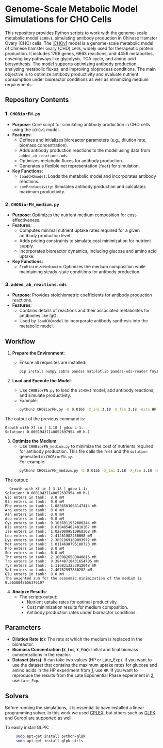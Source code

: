 # Genome-Scale Metabolic Model Simulations for CHO Cells

This repository provides Python scripts to work with the genome-scale metabolic model `iCHOv1`, simulating antibody production in Chinese Hamster Ovary (CHO) cells. The [iCHOv1](http://bigg.ucsd.edu/models/iCHOv1) model is a genome-scale metabolic model of Chinese hamster ovary (CHO) cells, widely used for therapeutic protein production. It includes 1766 genes, 6663 reactions, and 4456 metabolites, covering key pathways like glycolysis, TCA cycle, and amino acid biosynthesis. The model supports optimizing antibody production, analyzing metabolic fluxes, and improving bioprocess conditions.
The main objective is to optimize antibody productivity and evaluate nutrient consumption under bioreactor conditions as well as minimizing medium requirements.

## Repository Contents

### **1. `CHOBiorFN.py`**
- **Purpose**: Core script for simulating antibody production in CHO cells using the `iCHOv1` model.
- **Features**:
  - Defines and initializes bioreactor parameters (e.g., dilution rate, biomass concentration).
  - Adds antibody production reactions to the model using data from `added_ab_reactions.ods`.
  - Optimizes metabolic fluxes for antibody production.
  - Generates a flexible net representation (`fnet`) for simulation.
- **Key Functions**:
  - `loadCHOmodel`: Loads the metabolic model and incorporates antibody reactions.
  - `comProductivity`: Simulates antibody production and calculates maximum productivity.

### **2. `CHOBiorFN_medium.py`**
- **Purpose**: Optimizes the nutrient medium composition for cost-effectiveness.
- **Features**:
  - Computes minimal nutrient uptake rates required for a given antibody production level.
  - Adds pricing constraints to simulate cost minimization for nutrient supply.
  - Incorporates bioreactor dynamics, including glucose and amino acid uptake.
- **Key Functions**:
  - `EcoMinimizeMediumim`: Optimizes the medium composition while maintaining steady-state conditions for antibody production.

### **3. `added_ab_reactions.ods`**
- **Purpose**: Provides stoichiometric coefficients for antibody production reactions.
- **Features**:
  - Contains details of reactions and their associated metabolites for antibodies like IgG.
  - Used by `loadCHOmodel` to incorporate antibody synthesis into the metabolic model.

## Workflow

1. **Prepare the Environment**:
   - Ensure all requisites are installed:
     ```bash
     pip install numpy cobra pandas matplotlib pandas-ods-reader fnyzer
     ```

2. **Load and Execute the Model**:
   - Use `CHOBiorFN.py` to load the `iCHOv1` model, add antibody reactions, and simulate productivity.
   - Example:
     ```bash
     python3 CHOBiorFN.py -D 0.0166 -X_ini 3.18 -X_fin 3.18 -data HP
     ```
The output of the previous command is: 

```plaintext
Growth with Xf in [ 3.18 ] gdcw L-1:
Solution: 0.00019437140052697954 mM h-1
```
3. **Optimize the Medium**:
   - Use `CHOBiorFN_medium.py` to minimize the cost of nutrients required for antibody production. This file calls the `fnet` and the `solution` generated in `CHOBiorFN.py`.  
    For example:
     ```bash
     python3 CHOBiorFN_medium.py -D 0.0166 -X_ini 3.18 -X_fin 3.18 -data HP
     ```
The output:

```plaintext
  Growth with Xf in [ 3.18 ] gdcw L-1:
Solution: 0.00019437140052697954 mM h-1
Glc enters in tank:  0.0 mM
Gln enters in tank:  0.0 mM
Phe enters in tank:  1.0886563063147414 mM
Arg enters in tank:  0.0 mM
Asn enters in tank:  0.0 mM
Asp enters in tank:  0.0 mM
Cys enters in tank:  0.1036911952606244 mM
His enters in tank:  0.6104054824818267 mM
Ile enters in tank:  1.0280009510960368 mM
Leu enters in tank:  2.41261082456068 mM
Lys enters in tank:  2.3801969189893972 mM
Met enters in tank:  1.0114698795180723 mM
Pro enters in tank:  0.0 mM
Ser enters in tank:  0.0 mM
Thr enters in tank:  2.1000826580840815 mM
Trp enters in tank:  0.38448718431654705 mM
Tyr enters in tank:  1.1168313253012048 mM
Val enters in tank:  2.40762597830282 mM
Glu enters in tank:  0.0 mM
The weighted sum for the economic minimization of the medium is  0.3658048656376197
```

4. **Analyze Results**:
   - The scripts output:
     - Nutrient uptake rates for optimal productivity.
     - Cost minimization results for medium composition.
     - Antibody production rates under bioreactor conditions.

## Parameters

- **Dilution Rate (`D`)**: The rate at which the medium is replaced in the bioreactor.
- **Biomass Concentration (`X_ini`, `X_fin`)**: Initial and final biomass concentrations in the reactor.
- **Dataset (`data`)**: It can take two values (HP or Late_Exp). If you want to use the dataset that contains the maximum uptake rates for glucose and amino acids in the HP experiment from [1](https://analyticalsciencejournals.onlinelibrary.wiley.com/doi/10.1002/bit.24983), use `HP`. If you want to reproduce the results from the Late Exponential Phase experiment in [2](https://analyticalsciencejournals.onlinelibrary.wiley.com/doi/10.1002/bit.24445), use `Late_Exp`.

## Solvers

Before running the simulations, it is essential to have installed a linear programming solver. In this work we used [CPLEX](https://www.ibm.com/es-es/products/ilog-cplex-optimization-studio), but others such as [GLPK](https://www.gnu.org/software/glpk/) and [Gurobi](https://www.gurobi.com/) are supported as well.

To easily install GLPK:

```bash
     sudo apt-get install python-glpk
     sudo apt-get install glpk-utils
```
